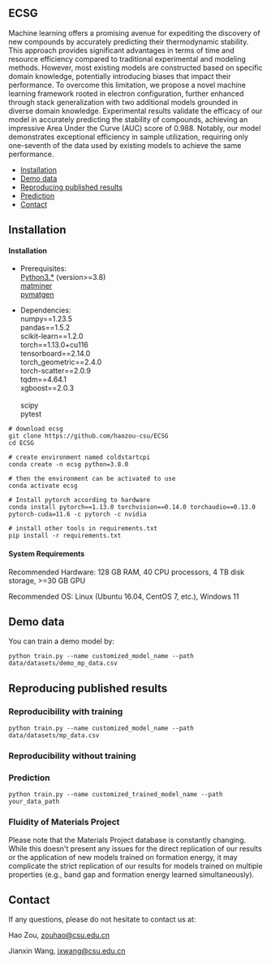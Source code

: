 ## ECSG

Machine learning offers a promising avenue for expediting the discovery of new compounds by accurately predicting their thermodynamic stability. This approach provides significant advantages in terms of time and resource efficiency compared to traditional experimental and modeling methods. However, most existing models are constructed based on specific domain knowledge, potentially introducing biases that impact their performance. To overcome this limitation, we propose a novel machine learning framework rooted in electron configuration, further enhanced through stack generalization with two additional models grounded in diverse domain knowledge. Experimental results validate the efficacy of our model in accurately predicting the stability of compounds, achieving an impressive Area Under the Curve (AUC) score of 0.988. Notably, our model demonstrates exceptional efficiency in sample utilization, requiring only one-seventh of the data used by existing models to achieve the same performance. 
- [Installation](#Installation)
- [Demo data](#Demo-data)
- [Reproducing published results](#reproducing-published-results)
- [Prediction](#Prediction)
- [Contact](#Contact)

## Installation

#### Installation

- Prerequisites: \
[Python3.*](https://www.python.org/) (version>=3.8)\
[matminer](https://hackingmaterials.lbl.gov/matminer/)\
[pymatgen](https://pymatgen.org/)


- Dependencies: \
numpy==1.23.5\
pandas==1.5.2\
scikit-learn==1.2.0\
torch==1.13.0+cu116\
tensorboard==2.14.0\
torch_geometric==2.4.0\
torch-scatter==2.0.9\
tqdm==4.64.1\
xgboost==2.0.3\
\
scipy\
pytest


```shell
# download ecsg
git clone https://github.com/haozou-csu/ECSG
cd ECSG

# create environment named coldstartcpi
conda create -n ecsg python=3.8.0

# then the environment can be activated to use
conda activate ecsg

# Install pytorch according to hardware
conda install pytorch==1.13.0 torchvision==0.14.0 torchaudio==0.13.0 pytorch-cuda=11.6 -c pytorch -c nvidia

# install other tools in requirements.txt
pip install -r requirements.txt

```

#### System Requirements
Recommended Hardware: 128 GB RAM, 40 CPU processors, 4 TB disk storage, >=30 GB GPU 

Recommended OS: Linux (Ubuntu 16.04, CentOS 7, etc.), Windows 11

## Demo data

You can train a demo model by:

```shell
python train.py --name customized_model_name --path data/datasets/demo_mp_data.csv
```

## Reproducing published results

### Reproducibility with training

```shell
python train.py --name customized_model_name --path data/datasets/mp_data.csv
```

### Reproducibility without training

### Prediction
```shell
python train.py --name customized_trained_model_name --path your_data_path
```
### Fluidity of Materials Project
Please note that the Materials Project database is constantly changing. While this doesn't present any issues for the direct replication of our results or the application of new models trained on formation energy, it may complicate the strict replication of our results for models trained on multiple properties (e.g., band gap and formation energy learned simultaneously).

## Contact

If any questions, please do not hesitate to contact us at:

Hao Zou, zouhao@csu.edu.cn

Jianxin Wang, jxwang@csu.edu.cn
